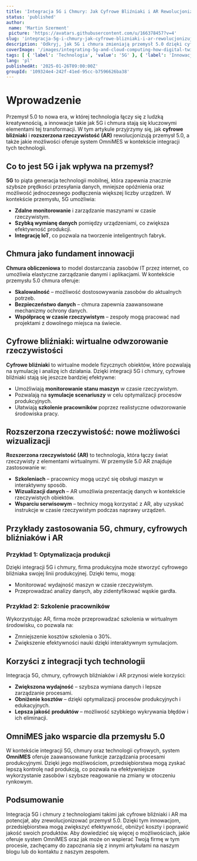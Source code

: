 ```yaml
---
title: 'Integracja 5G i Chmury: Jak Cyfrowe Bliźniaki i AR Rewolucjonizują Przemysł 5.0'
status: 'published'
author:
 name: 'Martin Szerment'
 picture: 'https://avatars.githubusercontent.com/u/166378457?v=4'
slug: 'integracja-5g-i-chmury-jak-cyfrowe-blizniaki-i-ar-rewolucjonizuja-przemys-5-0'
description: 'Odkryj, jak 5G i chmura zmieniają przemysł 5.0 dzięki cyfrowym bliźniakom i rozszerzonej rzeczywistości.'
coverImage: '/images/integrating-5g-and-cloud-computing-how-digital-twins-and-augmented-reality-are-revolutionizing-industry-5-0.png'
tags: [ { 'label': 'Technologia', 'value': '5G' }, { 'label': 'Innowacje', 'value': 'chmura' }, { 'label': 'Przemysł', 'value': '5.0' } ]
lang: 'pl'
publishedAt: '2025-01-26T09:00:00Z'
groupId: '109324e4-242f-41ed-95cc-b7596626ba38'
---
```

# Wprowadzenie

Przemysł 5.0 to nowa era, w której technologia łączy się z ludzką kreatywnością, a innowacje takie jak 5G i chmura stają się kluczowymi elementami tej transformacji. W tym artykule przyjrzymy się, jak **cyfrowe bliźniaki** i **rozszerzona rzeczywistość (AR)** rewolucjonizują przemysł 5.0, a także jakie możliwości oferuje system OmniMES w kontekście integracji tych technologii.

## Co to jest 5G i jak wpływa na przemysł?

**5G** to piąta generacja technologii mobilnej, która zapewnia znacznie szybsze prędkości przesyłania danych, mniejsze opóźnienia oraz możliwość jednoczesnego podłączenia większej liczby urządzeń. W kontekście przemysłu, 5G umożliwia:
- **Zdalne monitorowanie** i zarządzanie maszynami w czasie rzeczywistym.
- **Szybką wymianę danych** pomiędzy urządzeniami, co zwiększa efektywność produkcji.
- **Integrację IoT**, co pozwala na tworzenie inteligentnych fabryk.

## Chmura jako fundament innowacji

**Chmura obliczeniowa** to model dostarczania zasobów IT przez internet, co umożliwia elastyczne zarządzanie danymi i aplikacjami. W kontekście przemysłu 5.0 chmura oferuje:
- **Skalowalność** – możliwość dostosowywania zasobów do aktualnych potrzeb.
- **Bezpieczeństwo danych** – chmura zapewnia zaawansowane mechanizmy ochrony danych.
- **Współpracę w czasie rzeczywistym** – zespoły mogą pracować nad projektami z dowolnego miejsca na świecie.

## Cyfrowe bliźniaki: wirtualne odwzorowanie rzeczywistości

**Cyfrowe bliźniaki** to wirtualne modele fizycznych obiektów, które pozwalają na symulację i analizę ich działania. Dzięki integracji 5G i chmury, cyfrowe bliźniaki stają się jeszcze bardziej efektywne:
- Umożliwiają **monitorowanie stanu maszyn** w czasie rzeczywistym.
- Pozwalają na **symulacje scenariuszy** w celu optymalizacji procesów produkcyjnych.
- Ułatwiają **szkolenie pracowników** poprzez realistyczne odwzorowanie środowiska pracy.

## Rozszerzona rzeczywistość: nowe możliwości wizualizacji

**Rozszerzona rzeczywistość (AR)** to technologia, która łączy świat rzeczywisty z elementami wirtualnymi. W przemyśle 5.0 AR znajduje zastosowanie w:
- **Szkoleniach** – pracownicy mogą uczyć się obsługi maszyn w interaktywny sposób.
- **Wizualizacji danych** – AR umożliwia prezentację danych w kontekście rzeczywistych obiektów.
- **Wsparciu serwisowym** – technicy mogą korzystać z AR, aby uzyskać instrukcje w czasie rzeczywistym podczas naprawy urządzeń.

## Przykłady zastosowania 5G, chmury, cyfrowych bliźniaków i AR

### Przykład 1: Optymalizacja produkcji
Dzięki integracji 5G i chmury, firma produkcyjna może stworzyć cyfrowego bliźniaka swojej linii produkcyjnej. Dzięki temu, mogą:
- Monitorować wydajność maszyn w czasie rzeczywistym.
- Przeprowadzać analizy danych, aby zidentyfikować wąskie gardła.

### Przykład 2: Szkolenie pracowników
Wykorzystując AR, firma może przeprowadzać szkolenia w wirtualnym środowisku, co pozwala na:
- Zmniejszenie kosztów szkolenia o 30%.
- Zwiększenie efektywności nauki dzięki interaktywnym symulacjom.

## Korzyści z integracji tych technologii
Integracja 5G, chmury, cyfrowych bliźniaków i AR przynosi wiele korzyści:
- **Zwiększona wydajność** – szybsza wymiana danych i lepsze zarządzanie procesami.
- **Obniżenie kosztów** – dzięki optymalizacji procesów produkcyjnych i edukacyjnych.
- **Lepsza jakość produktów** – możliwość szybkiego wykrywania błędów i ich eliminacji.

## OmniMES jako wsparcie dla przemysłu 5.0
W kontekście integracji 5G, chmury oraz technologii cyfrowych, system **OmniMES** oferuje zaawansowane funkcje zarządzania procesami produkcyjnymi. Dzięki jego możliwościom, przedsiębiorstwa mogą zyskać lepszą kontrolę nad produkcją, co pozwala na efektywniejsze wykorzystanie zasobów i szybsze reagowanie na zmiany w otoczeniu rynkowym.

## Podsumowanie

Integracja 5G i chmury z technologiami takimi jak cyfrowe bliźniaki i AR ma potencjał, aby zrewolucjonizować przemysł 5.0. Dzięki tym innowacjom, przedsiębiorstwa mogą zwiększyć efektywność, obniżyć koszty i poprawić jakość swoich produktów. Aby dowiedzieć się więcej o możliwościach, jakie oferuje system OmniMES oraz jak może on wspierać Twoją firmę w tym procesie, zachęcamy do zapoznania się z innymi artykułami na naszym blogu lub do kontaktu z naszym zespołem.
